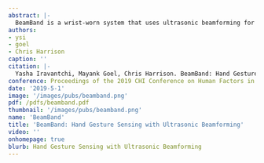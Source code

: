 ```yaml
---
abstract: |-
  BeamBand is a wrist-worn system that uses ultrasonic beamforming for hand gesture sensing. Using an array of small transducers, arranged on the wrist, we can ensem-ble acoustic wavefronts to project acoustic energy at spec-ified angles and focal lengths. This allows us to interro-gate the surface geometry of the hand with inaudible sound in a raster-scan-like manner, from multiple view-points. We use the resulting, characteristic reflections to recognize hand pose at 8 FPS. In our user study, we found that BeamBand supports a six-class hand gesture set at 94.6% accuracy. Even across sessions, when the sensor is removed and reworn later, accuracy remains high: 89.4%. We describe our software and hardware, and future ave-nues for integration into devices such as smartwatches and VR controllers. 
authors:
- ysi
- goel
- Chris Harrison
caption: ''
citation: |-
  Yasha Iravantchi, Mayank Goel, Chris Harrison. BeamBand: Hand Gesture Sensing with Ultrasonic Beamforming. In Proceedings of the 2019 CHI Conference on Human Factors in Computing Systems (CHI ’19), 2019
conference: Proceedings of the 2019 CHI Conference on Human Factors in Computing Systems (CHI ’19), 2019
date: '2019-5-1'
image: '/images/pubs/beamband.png'
pdf: /pdfs/beamband.pdf
thumbnail: '/images/pubs/beamband.png'
name: 'BeamBand'
title: 'BeamBand: Hand Gesture Sensing with Ultrasonic Beamforming'
video: ''
onhomepage: true
blurb: Hand Gesture Sensing with Ultrasonic Beamforming
---
```

